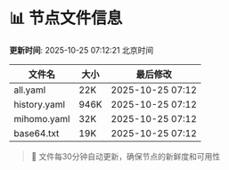 # 📊 节点文件信息

**更新时间**: 2025-10-25 07:12:21 北京时间

| 文件名 | 大小 | 最后修改 |
|--------|------|----------|
| all.yaml | 22K | 2025-10-25 07:12 |
| history.yaml | 946K | 2025-10-25 07:12 |
| mihomo.yaml | 32K | 2025-10-25 07:12 |
| base64.txt | 19K | 2025-10-25 07:12 |

> 🔄 文件每30分钟自动更新，确保节点的新鲜度和可用性
